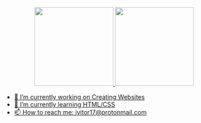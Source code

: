 <div align="center">
  <a href="https://github.com/redneckvitor">
  <img height="180em" src="https://github-readme-stats.vercel.app/api?username=redneckvitor&show_icons=true&theme=vue-dark&include_all_commits=true&count_private=true"/>
  <img height="180em" src="https://github-readme-stats.vercel.app/api/top-langs/?username=redneckvitor&layout=default&langs_count=7&theme=vue-dark"/>
</div>

- 🔭 I’m currently working on Creating Websites
- 🌱 I’m currently learning HTML/CSS
- 📫 How to reach me: jvitor17@protonmail.com


